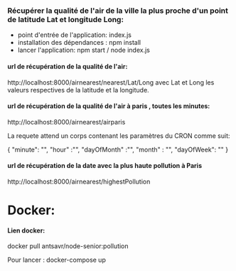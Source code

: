 ### Récupérer la qualité de l'air de la ville la plus proche d'un point de latitude Lat et longitude Long:
- point d'entrée de l'application: index.js
- installation des dépendances : npm install
- lancer l'application: npm start / node index.js
  
#### url de récupération de la qualité de l'air: 

http://localhost:8000/airnearest/nearest/Lat/Long avec Lat et Long les valeurs respectives de la latitude et la longitude.

#### url de récupération de la qualité de l'air à paris , toutes les minutes:
http://localhost:8000/airnearest/airparis

La requete attend un corps contenant les paramètres du CRON comme suit:

{
    "minute": "",
    "hour" :"",
    "dayOfMonth" :"",
    "month" : "",
    "dayOfWeek": ""
}

#### url de récupération de la date avec la plus haute pollution à Paris

http://localhost:8000/airnearest/highestPollution

# Docker:

#### Lien docker: 

docker pull antsavr/node-senior:pollution

Pour lancer : docker-compose up

